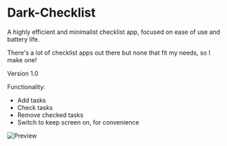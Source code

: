 # Dark-Checklist
A highly efficient and minimalist checklist app, focused on ease of use and battery life. 

There's a lot of checklist apps out there but none that fit my needs, so I make one!

Version 1.0

Functionality:
* Add tasks
* Check tasks
* Remove checked tasks
* Switch to keep screen on, for convenience

<img src="https://i.imgur.com/FkN9bKO.png" alt="Preview">
